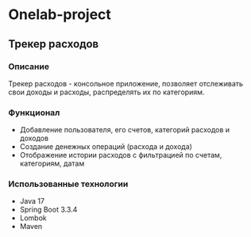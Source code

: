 # Onelab-project
## Трекер расходов
### Описание
Трекер расходов - консольное приложение, позволяет отслеживать свои доходы и расходы, распределять их по категориям.
### Функционал
- Добавление пользователя, его счетов, категорий расходов и доходов
- Создание денежных операций (расхода и дохода)
- Отображение истории расходов с фильтрацией по счетам, категориям, датам
### Использованные технологии
- Java 17
- Spring Boot 3.3.4
- Lombok
- Maven